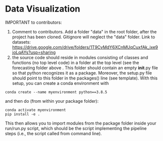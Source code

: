 # Data Visualization

IMPORTANT to contributors:
1. Comment to contributors. Add a folder "data" in the root folder, after the project has been cloned. Gitignore will neglect the "data" folder. Link to datasets: https://drive.google.com/drive/folders/1T9CvMdY6XCnMUqCuxfAk_ixe9joLqAYs?usp=sharing
2. the source code should reside in modules consisting of classes and functions (no top level code) in a folder at the top level (see the forecasting folder above . This folder should contain an empty __init__.py file so that python recognizes it as a package. Moreover, the setup.py file should point to this folder in the packages() line (see template). With this setup, you can create a conda environment with

```
conda create --name myenvironment python==3.8.5
```

and then do (from within your package folder):

```
conda activate myenvironment
pip install -e .
```

This then allows you to import modules from the package folder inside your run/run.py script, which
should be the script implementing the pipeline steps (i.e., the script called from command line).

